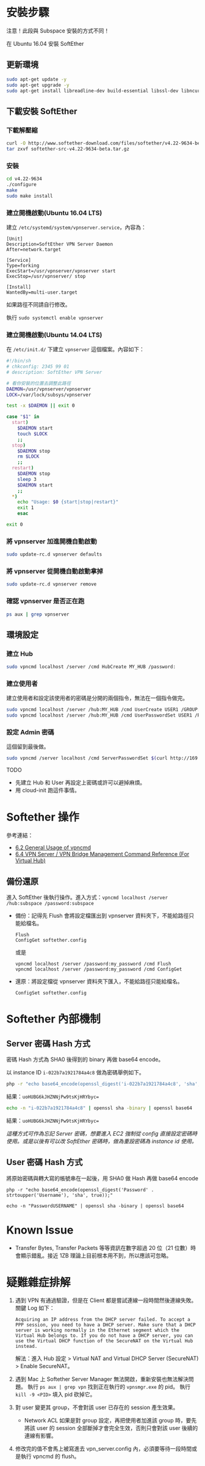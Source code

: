 # 安裝步驟

注意！此段與 Subspace 安裝的方式不同！

在 Ubuntu 16.04 安裝 SoftEther

## 更新環境

```sh
sudo apt-get update -y
sudo apt-get upgrade -y
sudo apt-get install libreadline-dev build-essential libssl-dev libncurses5-dev -y
```

## 下載安裝 SoftEther

### 下載解壓縮

```sh
curl -O http://www.softether-download.com/files/softether/v4.22-9634-beta-2016.11.27-tree/Source_Code/softether-src-v4.22-9634-beta.tar.gz
tar zxvf softether-src-v4.22-9634-beta.tar.gz
```

### 安裝

```sh
cd v4.22-9634
./configure
make
sudo make install
```

### 建立開機啟動(Ubuntu 16.04 LTS)

建立 `/etc/systemd/system/vpnserver.service`，內容為：

```service
[Unit]
Description=SoftEther VPN Server Daemon
After=network.target

[Service]
Type=forking
ExecStart=/usr/vpnserver/vpnserver start
ExecStop=/usr/vpnserver/ stop

[Install]
WantedBy=multi-user.target
```

如果路徑不同請自行修改。

執行 `sudo systemctl enable vpnserver`

### 建立開機啟動(Ubuntu 14.04 LTS)

在 `/etc/init.d/` 下建立 `vpnserver` 這個檔案。內容如下：

```sh
#!/bin/sh
# chkconfig: 2345 99 01
# description: SoftEther VPN Server

# 看你安裝的位置去調整此路徑
DAEMON=/usr/vpnserver/vpnserver
LOCK=/var/lock/subsys/vpnserver

test -x $DAEMON || exit 0

case "$1" in
  start)
    $DAEMON start
    touch $LOCK
    ;;
  stop)
    $DAEMON stop
    rm $LOCK
    ;;
  restart)
    $DAEMON stop
    sleep 3
    $DAEMON start
    ;;
  *)
    echo "Usage: $0 {start|stop|restart}"
    exit 1
    esac

exit 0
```

### 將 vpnserver 加進開機自動啟動

```sh
sudo update-rc.d vpnserver defaults
```

### 將 vpnserver 從開機自動啟動拿掉

```sh
sudo update-rc.d vpnserver remove
```

### 確認 vpnserver 是否正在跑

```sh
ps aux | grep vpnserver
```



## 環境設定

### 建立 Hub

```sh
sudo vpncmd localhost /server /cmd HubCreate MY_HUB /password:
```

### 建立使用者

建立使用者和設定該使用者的密碼是分開的兩個指令，無法在一個指令做完。

```sh
sudo vpncmd localhost /server /hub:MY_HUB /cmd UserCreate USER1 /GROUP:none /REALNAME:none /NOTE:none
sudo vpncmd localhost /server /hub:MY_HUB /cmd UserPasswordSet USER1 /PASSWORD:password
```

### 設定 Admin 密碼

這個留到最後做。

```sh
sudo vpncmd /server localhost /cmd ServerPasswordSet $(curl http://169.254.169.254/latest/meta-data/instance-id)
```

TODO

- 先建立 Hub 和 User 再設定上密碼或許可以避掉麻煩。
- 用 cloud-init 跑這件事情。


# Softether 操作

參考連結：

- [6.2 General Usage of vpncmd](https://www.softether.org/4-docs/1-manual/6._Command_Line_Management_Utility_Manual/6.2_General_Usage_of_vpncmd)
- [6.4 VPN Server / VPN Bridge Management Command Reference (For Virtual Hub)](https://www.softether.org/4-docs/1-manual/6._Command_Line_Management_Utility_Manual/6.4_VPN_Server_//_VPN_Bridge_Management_Command_Reference_%28For_Virtual_Hub%29)

## 備份還原

進入 SoftEther 後執行操作。進入方式：`vpncmd localhost /server /hub:subspace /password:subspace`

- 備份：記得先 Flush 會將設定檔匯出到 vpnserver 資料夾下，不能給路徑只能給檔名。

  ```
  Flush
  ConfigGet softether.config
  ```

   或是

  ```
  vpncmd localhost /server /password:my_password /cmd Flush
  vpncmd localhost /server /password:my_password /cmd ConfigGet
  ```

- 還原：將設定檔從 vpnserver 資料夾下匯入，不能給路徑只能給檔名。

  ```
  ConfigSet softether.config
  ```

# Softether 內部機制

## Server 密碼 Hash 方式

密碼 Hash 方式為 SHA0 後得到的 binary 再做 base64 encode。

以 instance ID `i-022b7a1921784a4c8` 做為密碼舉例如下。

```sh
php -r "echo base64_encode(openssl_digest('i-022b7a1921784a4c8', 'sha', true));"
```

結果：`uoHUBG6kJHZNNjPw9tsKjHRYbyc=`

```sh
echo -n "i-022b7a1921784a4c8" | openssl sha -binary | openssl base64
```

結果：`uoHUBG6kJHZNNjPw9tsKjHRYbyc=`

*這種方式可作為忘記 Server 密碼，想要進入 EC2 強制從 config 直接設定密碼時使用。或是以後有可以改 SoftEther 密碼時，做為重設密碼為 instance id 使用。*

## User 密碼 Hash 方式

將原始密碼與轉大寫的帳號串在一起後，用 SHA0 做 Hash 再做 base64 encode

```
php -r "echo base64_encode(openssl_digest('Password' . strtoupper('Username'), 'sha', true));"
```

```
echo -n "PasswordUSERNAME" | openssl sha -binary | openssl base64
```



# Known Issue

- Transfer Bytes, Transfer Packets 等等資訊在數字超過 20 位（21 位數）時會顯示錯亂。接近 1ZB 理論上目前根本用不到，所以應該可忽略。

# 疑難雜症排解

1. 遇到 VPN 有通過驗證，但是在 Client 都是嘗試連線一段時間然後連線失敗。關鍵 Log 如下：

   ```
   Acquiring an IP address from the DHCP server failed. To accept a PPP session, you need to have a DHCP server. Make sure that a DHCP server is working normally in the Ethernet segment which the Virtual Hub belongs to. If you do not have a DHCP server, you can use the Virtual DHCP function of the SecureNAT on the Virtual Hub instead.
   ```

   解法：進入 Hub 設定 > Virtual NAT and Virtual DHCP Server (SecureNAT) > Enable SecureNAT。

2. 遇到 Mac 上 Softether Server Manager 無法開啟，重新安裝也無法解決問題。
   執行 `ps aux | grep vpn` 找到正在執行的 `vpnsmgr.exe` 的 pid。
   執行 `kill -9 <PID>` 填入 pid 砍掉它。

3. 對 user 變更其 group，不會對該 user 已存在的 session 產生效果。

   - Network ACL 如果是對 group 設定，再把使用者加進該 group 時，要先將該 user 的 session 全部斷掉才會完全生效，否則只會對該 user 後續的連線有影響。

4. 修改完的值不會馬上被寫進去 vpn_server.config 內，必須要等待一段時間或是執行 vpncmd 的 flush。

   ​


